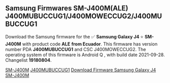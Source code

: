 <h2>Samsung Firmwares SM-J400M(ALE) J400MUBUCCUG1/J400MOWECCUG2/J400MUBUCCUG1</h2>
Download the Samsung firmware for the ✅ <strong>Samsung Galaxy J4 </strong> ⭐ <strong>SM-J400M</strong> with product code <strong>ALE</strong> <strong> from Ecuador</strong>. This firmware has version number PDA <strong>J400MUBUCCUG1</strong> and CSC J400MOWECCUG2. The operating system of this firmware is Android Q , with build date 2021-09-28. Changelist <strong>19180804</strong>.


[SM-J400M](https://samfirm.shop/samsung/model/SM-J400M)
[J400MUBUCCUG1](https://samfirm.shop/samsung/pda/J400MUBUCCUG1)
[Download Firmware Samsung Galaxy J4 SM-J400M](https://samfirm.shop/samsung/firmware/460131)
